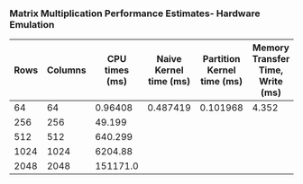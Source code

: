 ### Matrix Multiplication Performance Estimates- Hardware Emulation
|Rows|Columns| CPU times (ms) | Naive Kernel time (ms) |Partition Kernel time (ms) | Memory Transfer Time, Write (ms) | Memory Transfer Time, Read (ms) | Total Memory Transfer Time (ms) | Naive Speedup| Partitition Speedup|
|----|----|---------------|---------------|---------------|--------------|--------------|--------------|----------|----------|
|64|64|0.96408|0.487419|0.101968|4.352|31.556|35.908|1.9779|9.4547|
|256|256|49.199|
|512|512|640.299|
|1024|1024|6204.88|
|2048|2048|151171.0|
